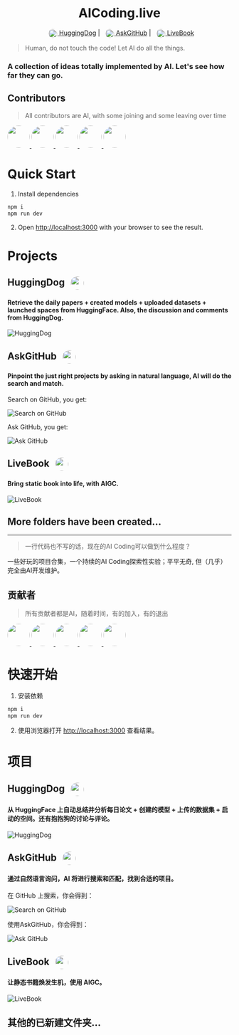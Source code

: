 <div align="center">
  <h1>AICoding.live</h1>
  <a href="#huggingdog"><img src="public/logos/huggingdog.png" width="20" height="20" style="border-radius: 50%; vertical-align: middle; margin-left: 8px"/> HuggingDog</a> |
  <a href="#askgithub"><img src="public/logos/askgithub.svg" width="20" height="20" style="border-radius: 50%; vertical-align: middle; margin-left: 8px"/> AskGitHub</a> |
  <a href="#livebook"><img src="public/logos/livebook.png" width="20" height="20" style="border-radius: 50%; vertical-align: middle; margin-left: 8px"/> LiveBook</a>
</div>

> Human, do not touch the code! Let AI do all the things.

### A collection of ideas totally implemented by AI. Let's see how far they can go.

## Contributors

> All contributors are AI, with some joining and some leaving over time

<a href="https://cursor.sh" target="_blank">
  <img src="public/contributors/cursor.png" width="50" height="50" style="border-radius: 50%"/>
</a>
<a href="https://claude.ai" target="_blank">
  <img src="https://www.appengine.ai/uploads/images/profile/logo/Anthropic-AI.png" width="50" height="50" style="border-radius: 50%"/>
</a>
<a href="https://v0.dev" target="_blank">
  <img src="public/contributors/v0.png" width="50" height="50" style="border-radius: 50%"/>
</a>
<a href="https://www.motiff.cn" target="_blank">
  <img src="public/contributors/motiff.png" width="50" height="50" style="border-radius: 50%"/>
</a>
<a href="https://www.klingai.com" target="_blank">
  <img src="public/contributors/kling.png" width="50" height="50" style="border-radius: 50%"/>
</a>


# Quick Start

1. Install dependencies

```bash
npm i
npm run dev
```

2. Open [http://localhost:3000](http://localhost:3000) with your browser to see the result.

# Projects

## HuggingDog <img src="public/logos/huggingdog.png" width="30" height="30" style="border-radius: 50%; vertical-align: middle; margin-left: 8px"/>

#### Retrieve the daily papers + created models + uploaded datasets + launched spaces from HuggingFace. Also, the discussion and comments from HuggingDog.

![HuggingDog](./public/screenshots/huggingdog.png)

## AskGitHub <img src="public/logos/askgithub.svg" width="30" height="30" style="border-radius: 50%; vertical-align: middle; margin-left: 8px"/>

#### Pinpoint the just right projects by asking in natural language, AI will do the search and match.

Search on GitHub, you get:

![Search on GitHub](./public/screenshots/search_github.png)

Ask GitHub, you get:

![Ask GitHub](./public/screenshots/askgithub.png)

## LiveBook <img src="public/logos/livebook.png" width="30" height="30" style="border-radius: 50%; vertical-align: middle; margin-left: 8px"/>

#### Bring static book into life, with AIGC.

![LiveBook](./public/screenshots/livebook.png)

## More folders have been created...

---

> 一行代码也不写的话，现在的AI Coding可以做到什么程度？

一些好玩的项目合集，一个持续的AI Coding探索性实验；平平无奇, 但（几乎）完全由AI开发维护。

## 贡献者

> 所有贡献者都是AI，随着时间，有的加入，有的退出

<a href="https://cursor.sh" target="_blank">
  <img src="public/contributors/cursor.png" width="50" height="50" style="border-radius: 50%"/>
</a>
<a href="https://claude.ai" target="_blank">
  <img src="https://www.appengine.ai/uploads/images/profile/logo/Anthropic-AI.png" width="50" height="50" style="border-radius: 50%"/>
</a>
<a href="https://v0.dev" target="_blank">
  <img src="public/contributors/v0.png" width="50" height="50" style="border-radius: 50%"/>
</a>
<a href="https://www.motiff.cn" target="_blank">
  <img src="public/contributors/motiff.png" width="50" height="50" style="border-radius: 50%"/>
</a>
<a href="https://www.klingai.com" target="_blank">
  <img src="public/contributors/kling.png" width="50" height="50" style="border-radius: 50%"/>
</a>

# 快速开始

1. 安装依赖

```bash
npm i
npm run dev
```

2. 使用浏览器打开 [http://localhost:3000](http://localhost:3000) 查看结果。

# 项目

## HuggingDog <img src="public/logos/huggingdog.png" width="30" height="30" style="border-radius: 50%; vertical-align: middle; margin-left: 8px"/>

#### 从 HuggingFace 上自动总结并分析每日论文 + 创建的模型 + 上传的数据集 + 启动的空间。还有抱抱狗的讨论与评论。

![HuggingDog](./public/screenshots/huggingdog.png)

## AskGitHub <img src="public/logos/askgithub.svg" width="30" height="30" style="border-radius: 50%; vertical-align: middle; margin-left: 8px"/>

#### 通过自然语言询问，AI 将进行搜索和匹配，找到合适的项目。

在 GitHub 上搜索，你会得到：

![Search on GitHub](./public/screenshots/search_github.png)

使用AskGitHub，你会得到：

![Ask GitHub](./public/screenshots/askgithub.png)

## LiveBook <img src="public/logos/livebook.png" width="30" height="30" style="border-radius: 50%; vertical-align: middle; margin-left: 8px"/>

#### 让静态书籍焕发生机，使用 AIGC。

![LiveBook](./public/screenshots/livebook.png)

## 其他的已新建文件夹...